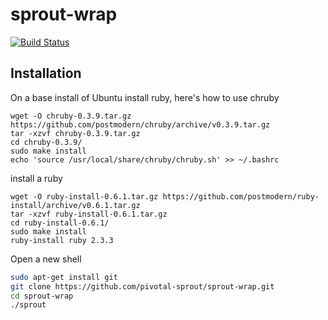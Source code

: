 # sprout-wrap

[![Build Status](https://travis-ci.org/pivotal-sprout/sprout-wrap.png?branch=master)](https://travis-ci.org/pivotal-sprout/sprout-wrap)

## Installation

On a base install of Ubuntu
install ruby, here's how to use chruby
```
wget -O chruby-0.3.9.tar.gz https://github.com/postmodern/chruby/archive/v0.3.9.tar.gz
tar -xzvf chruby-0.3.9.tar.gz
cd chruby-0.3.9/
sudo make install
echo 'source /usr/local/share/chruby/chruby.sh' >> ~/.bashrc

```
install a ruby
```
wget -O ruby-install-0.6.1.tar.gz https://github.com/postmodern/ruby-install/archive/v0.6.1.tar.gz
tar -xzvf ruby-install-0.6.1.tar.gz
cd ruby-install-0.6.1/
sudo make install
ruby-install ruby 2.3.3
```
Open a new shell
```sh
sudo apt-get install git
git clone https://github.com/pivotal-sprout/sprout-wrap.git
cd sprout-wrap
./sprout
```
